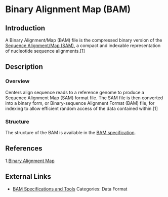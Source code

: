 # Binary Alignment Map (BAM) #
## Introduction ##
A Binary Alignment/Map (BAM) file is the compressed binary version of the [Sequence Alignment/Map (SAM)](https://compbio.soe.ucsc.edu/sam.html|), a compact and indexable representation of nucleotide sequence alignments.[1]
## Description ##
### Overview ###
Centers align sequence reads to a reference genome to produce a Sequence Alignment Map (SAM) format file. The SAM file is then converted into a binary form, or Binary-sequence Alignment Format (BAM) file, for indexing to allow efficient random access of the data contained within.[1]
### Structure ###
The structure of the BAM is available in the [BAM specification](http://samtools.sourceforge.net/).
## References ##
1.[Binary Alignment Map](https://wiki.nci.nih.gov/display/TCGA/Binary+Alignment+Map)
## External Links ##
* [BAM Specifications and Tools](http://samtools.sourceforge.net/)
Categories: Data Format
